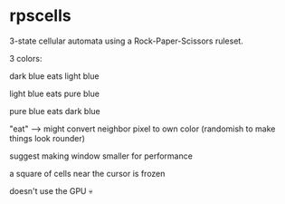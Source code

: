 # rpscells
3-state cellular automata using a Rock-Paper-Scissors ruleset.


3 colors:

dark blue eats light blue

light blue eats pure blue

pure blue eats dark blue


"eat" --> might convert neighbor pixel to own color (randomish to make things look rounder)


suggest making window smaller for performance


a square of cells near the cursor is frozen


doesn't use the GPU :skull:
